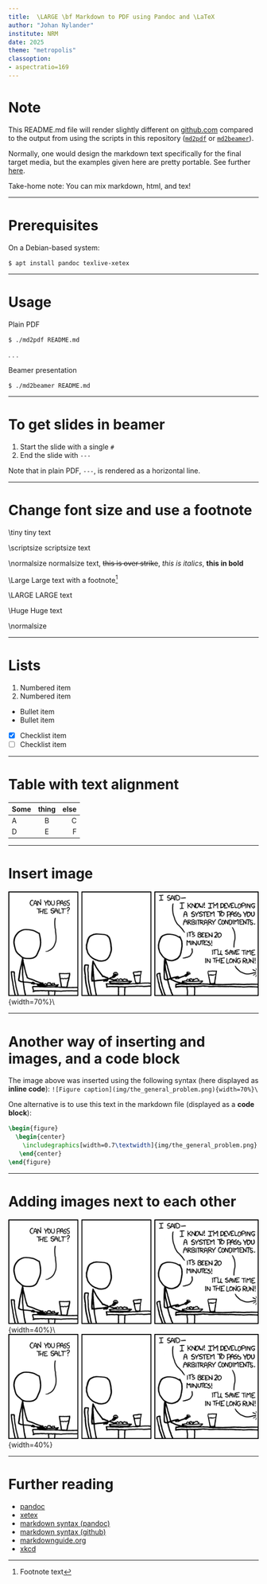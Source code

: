 ```yaml
---
title:  \LARGE \bf Markdown to PDF using Pandoc and \LaTeX
author: "Johan Nylander"
institute: NRM
date: 2025
theme: "metropolis"
classoption:
- aspectratio=169
---
```


# Note

This README.md file will render slightly different on
[github.com](https://github.com/nylander/md2pdf) compared to the output from using
the scripts in this repository ([`md2pdf`](md2pdf) or [`md2beamer`](md2beamer)).

Normally, one would design the markdown text specifically for the final
target media, but the examples given here are pretty portable. See further
[here](https://pandoc.org/chunkedhtml-demo/8.22-markdown-variants.html).

Take-home note: You can mix markdown, html, and tex!

---

# Prerequisites

On a Debian-based system:

    $ apt install pandoc texlive-xetex

---

# Usage

Plain PDF

    $ ./md2pdf README.md

. . .

Beamer presentation

    $ ./md2beamer README.md

---

# To get slides in beamer

1. Start the slide with a single `#`
2. End the slide with `---`

Note that in plain PDF, `---`, is rendered as a horizontal line.

---

# Change font size and use a footnote

\tiny
tiny text

\scriptsize
scriptsize text

\normalsize
normalsize text, ~~this is over strike~~, *this is italics*, **this in bold**

\Large
Large text with a footnote[^1]

\LARGE
LARGE text

\Huge
Huge text

\normalsize

[^1]: Footnote text

---

# Lists

1. Numbered item
2. Numbered item

- Bullet item
- Bullet item

- [X] Checklist item
- [ ] Checklist item

---

# Table with text alignment

| Some | thing | else |
| :--- | :----: | ---: |
| A | B | C |
| D | E | F |

---

# Insert image

![Figure caption](img/the_general_problem.png){width=70%}\

---

# Another way of inserting and images, and a code block

The image above was inserted using the following syntax (here displayed as **inline code**):
`![Figure caption](img/the_general_problem.png){width=70%}\`

One alternative is to use this text in the markdown file (displayed as a **code block**):

```latex
\begin{figure}
  \begin{center}
    \includegraphics[width=0.7\textwidth]{img/the_general_problem.png}
   \end{center}
\end{figure}
```

---

# Adding images next to each other

![](img/the_general_problem.png){width=40%}\ ![](img/the_general_problem.png){width=40%}

---

# Further reading

- [pandoc](https://pandoc.org)
- [xetex](https://tug.org/xetex)
- [markdown syntax (pandoc)](https://pandoc.org/chunkedhtml-demo/8-pandocs-markdown.html)
- [markdown syntax (github)](https://github.github.com/gfm)
- [markdownguide.org](https://www.markdownguide.org)
- [xkcd](https://xkcd.com)

